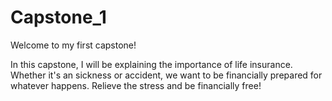 # Capstone_1

Welcome to my first capstone! 

In this capstone, I will be explaining the importance of life insurance.
Whether it's an sickness or accident, we want to be financially prepared for whatever happens. Relieve the stress and be financially free! 
